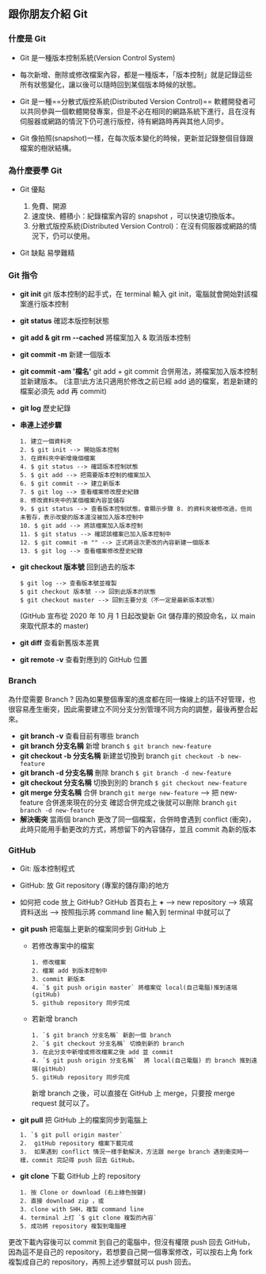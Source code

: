 ## 跟你朋友介紹 Git

### 什麼是 Git
* Git 是一種版本控制系統(Version Control System)

* 每次新增、刪除或修改檔案內容，都是一種版本，「版本控制」就是記錄這些所有狀態變化，讓以後可以隨時回到某個版本時候的狀態。

* Git 是一種==分散式版控系統(Distributed Version Control)==
軟體開發者可以共同參與一個軟體開發專案，但是不必在相同的網路系統下進行，且在沒有伺服器或網路的情況下仍可進行版控，待有網路時再與其他人同步。

* Git 像拍照(snapshot)一樣，在每次版本變化的時候，更新並記錄整個目錄跟檔案的樹狀結構。

### 為什麼要學 Git
* Git 優點
  1. 免費、開源
  2. 速度快、體積小：紀錄檔案內容的 snapshot ，可以快速切換版本。
  3. 分散式版控系統(Distributed Version Control)：在沒有伺服器或網路的情況下，仍可以使用。

* Git 缺點
  易學難精

### Git 指令
* **git init** 
    git 版本控制的起手式，在 terminal 輸入 git init，電腦就會開始對該檔案進行版本控制
* **git status** 
    確認本版控制狀態
* **git add & git rm --cached**
    將檔案加入 & 取消版本控制
*  **git commit -m**
    新建一個版本
*  **git commit -am '檔名'**
    git add + git commit 合併用法，將檔案加入版本控制並新建版本。
    (注意!此方法只適用於修改之前已經 add 過的檔案，若是新建的檔案必須先 add 再 commit)
* **git log**
   歷史紀錄

* **串連上述步驟**
    ```
    1. 建立一個資料夾
    2. $ git init --> 開始版本控制
    3. 在資料夾中新增幾個檔案
    4. $ git status --> 確認版本控制狀態
    5. $ git add --> 把需要版本控制的檔案加入 
    6. $ git commit --> 建立新版本
    7. $ git log --> 查看檔案修改歷史紀錄
    8. 修改資料夾中的某個檔案內容並儲存
    9. $ git status --> 查看版本控制狀態，會顯示步驟 8. 的資料夾被修改過，但尚未暫存，表示改變的版本還沒被加入版本控制中
    10. $ git add --> 將該檔案加入版本控制
    11. $ git status --> 確認該檔案已加入版本控制中
    12. $ git commit -m "" --> 正式將這次更改的內容新建一個版本
    13. $ git log --> 查看檔案修改歷史紀錄 

    ```
* **git checkout 版本號** 
  回到過去的版本
    ```
    $ git log --> 查看版本號並複製
    $ git checkout 版本號 --> 回到此版本的狀態
    $ git checkout master --> 回到主要分支（不一定是最新版本狀態）
    ```
    (GitHub 宣布從 2020 年 10 月 1 日起改變新 Git 儲存庫的預設命名，以 main 來取代原本的 master)
* **git diff**
  查看新舊版本差異
* **git remote -v**
  查看對應到的 GitHub 位置

### Branch
為什麼需要 Branch ?
因為如果整個專案的進度都在同一條線上的話不好管理，也很容易產生衝突，因此需要建立不同分支分別管理不同方向的調整，最後再整合起來。

* **git branch -v**
查看目前有哪些 branch
* **git branch 分支名稱**
新增 branch 
`$ git branch new-feature`
* **git checkout -b 分支名稱**
新建並切換到 branch 
`git checkout -b new-feature`
* **git branch -d 分支名稱**
刪除 branch 
`$ git branch -d new-feature`
* **git checkout 分支名稱**
切換到別的 branch 
`$ git checkout new-feature`
* **git merge 分支名稱**
合併 branch
`git merge new-feature` --> 把 new-feature 合併進來現在的分支
確認合併完成之後就可以刪除 branch `git branch -d new-feature`
* **解決衝突**
當兩個 branch 更改了同一個檔案，合併時會遇到 conflict (衝突)，此時只能用手動更改的方式，將想留下的內容儲存，並且 commit 為新的版本

### GitHub
* Git: 版本控制程式
* GitHub: 放 Git repository (專案的儲存庫)的地方

* 如何把 code 放上 GitHub?
  GitHub 首頁右上 **+** --> new repository --> 填寫資料送出 --> 按照指示將 command line 輸入到 terminal 中就可以了

* **git push**
  把電腦上更新的檔案同步到 GitHub 上

  * 若修改專案中的檔案
    ```
    1. 修改檔案
    2. 檔案 add 到版本控制中
    3. commit 新版本
    4. `$ git push origin master` 將檔案從 local(自己電腦)推到遠端(gitHub)
    5. github repository 同步完成
    ```
  * 若新增 branch
    ```
    1. `$ git branch 分支名稱` 新創一個 branch
    2. `$ git checkout 分支名稱` 切換到新的 branch
    3. 在此分支中新增或修改檔案之後 add 並 commit
    4. `$ git push origin 分支名稱`  將 local(自己電腦) 的 branch 推到遠端(gitHub)
    5. gitHub repository 同步完成
    ```    
    新增 branch 之後，可以直接在 GitHub 上 merge，只要按 merge request 就可以了。

* **git pull**
  把 GitHub 上的檔案同步到電腦上
  ```
  1. `$ git pull origin master`
  2.  gitHub repository 檔案下載完成
  3.  如果遇到 conflict 情況一樣手動解決，方法跟 merge branch 遇到衝突時一樣，commit 完記得 push 回去 GitHub。
  ```

* **git clone**
  下載 GitHub 上的 repository 
  ```
  1. 按 Clone or download (右上綠色按鍵)
  2. 直接 download zip ，或
  3. clone with SHH，複製 command line
  4. terminal 上打 `$ git clone 複製的內容`
  5. 成功將 repository 複製到電腦裡
  ```
 更改下載內容後可以 commit 到自己的電腦中，但沒有權限 push 回去 GitHub，因為這不是自己的 repository，若想要自己開一個專案修改，可以按右上角 fork 複製成自己的 repository，再照上述步驟就可以 push 回去。

